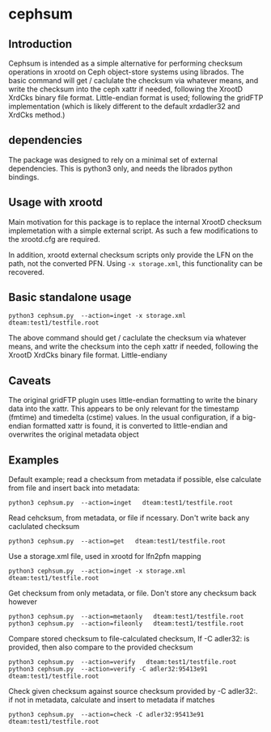 # cephsum

## Introduction
Cephsum is intended as a simple alternative for performing checksum operations in xrootd on Ceph object-store systems
using librados.
The basic command will get / caclulate the checksum via whatever means, and write the checksum into the ceph xattr if needed, 
following the XrootD XrdCks binary file format. Little-endian format is used; following the gridFTP implementation 
(which is likely different to the default xrdadler32 and XrdCks method.)

## dependencies
The package was designed to rely on a minimal set of external dependencies. This is python3 only, and needs the librados python
bindings.

## Usage with xrootd
Main motivation for this package is to replace the internal XrootD checksum implemetation with a simple external script. 
As such a few modifications to the xrootd.cfg are required. 

In addition, xrootd external checksum scripts only provide the LFN on the path, not the converted PFN. Using `-x storage.xml`, 
this functionality can be recovered. 

## Basic standalone usage
```
python3 cephsum.py  --action=inget -x storage.xml  dteam:test1/testfile.root
```
The above command should get / caclulate the checksum via whatever means, and write the checksum into the ceph xattr if needed, 
following the XrootD XrdCks binary file format. Little-endiany

## Caveats
The original gridFTP plugin uses little-endian formatting to write the binary data into the xattr. This appears to be only relevant for 
the timestamp (fmtime) and timedelta (cstime) values. In the usual configuration, if a big-endian formatted xattr is found, it is converted to 
little-endian and overwrites the original metadata object


## Examples 

Default example; read a checksum from metadata if possible, else calculate from file and insert back into metadata:
```
python3 cephsum.py  --action=inget   dteam:test1/testfile.root
```

Read cehcksum, from metadata, or file if ncessary. Don't write back any caclulated checksum
```
python3 cephsum.py  --action=get   dteam:test1/testfile.root
```


Use a storage.xml file, used in xrootd for lfn2pfn mapping
```
python3 cephsum.py  --action=inget -x storage.xml  dteam:test1/testfile.root
```

Get checksum from only metadata, or file. Don't store any checksum back however
```
python3 cephsum.py  --action=metaonly   dteam:test1/testfile.root
python3 cephsum.py  --action=fileonly   dteam:test1/testfile.root
```

Compare stored checksum to file-calculated checksum,
If -C adler32:<value> is provided, then also compare to the provided checksum
```
python3 cephsum.py  --action=verify   dteam:test1/testfile.root
python3 cephsum.py  --action=verify -C adler32:95413e91  dteam:test1/testfile.root
```

Check given checksum against source checksum provided by   -C adler32:<value>.
if not in metadata, calculate and insert to metadata if matches
```
python3 cephsum.py  --action=check -C adler32:95413e91  dteam:test1/testfile.root
```





